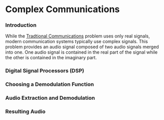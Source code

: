 # Complex Communications
### Introduction
While the [Tradtional Communications](https://github.com/QueenSophiaLo/MATLAB-Circuits-Projects/tree/main/Frequency%20Analysis%20and%20Filtering/Traditional%20Communications) problem  uses only real signals, modern communication systems typically use complex signals. This problem provides an audio signal composed of two audio signals merged into one. One audio signal is contained in the real part of the signal while the other is contained in the imaginary part.

### Digital Signal Processors (DSP)

### Choosing a Demodulation Function

### Audio Extraction and Demodulation

### Resulting Audio
